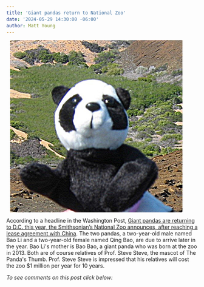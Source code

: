 ```yaml
---
title: 'Giant pandas return to National Zoo'
date: '2024-05-29 14:30:00 -06:00'
author: Matt Young
---
```

<figure class="on-the-left-side" style="margin-top: 10px; margin-right: 40px; margin-bottom: 10px; margin-left: 10px;">
<img src="/uploads/2024/IMG_3617_Steve_Steve_600.jpg" alt="Prof. Steve Steve"/>
<figcaption><a href=""></a>
</figcaption>
</figure>
According to a headline in the Washington Post, <a href="https://s2.washingtonpost.com/3ddacd0/665719e273e72c3ea1cffc06/596a8aedae7e8a0ef33f6950/3/13/665719e273e72c3ea1cffc06">Giant pandas are returning to D.C. this year, the Smithsonian’s National Zoo announces, after reaching a lease agreement with China</a>. The two pandas, a two-year-old male named Bao Li and a two-year-old female named Qing Bao, are due to arrive later in the year. Bao Li's mother is Bao Bao, a giant panda who was born at the zoo in 2013. Both are of course relatives of Prof. Steve Steve, the mascot of The Panda's Thumb. Prof. Steve Steve is impressed that his relatives will cost the zoo $1 million per year for 10 years.

<i>To see comments on this post click below:</i>
